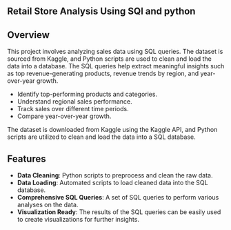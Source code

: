 ## Retail Store Analysis Using SQl and python

## Overview

This project involves analyzing sales data using SQL queries. The dataset is sourced from Kaggle, and Python scripts are used to clean and load the data into a database. The SQL queries help extract meaningful insights such as top revenue-generating products, revenue trends by region, and year-over-year growth.

- Identify top-performing products and categories.
- Understand regional sales performance.
- Track sales over different time periods.
- Compare year-over-year growth.

The dataset is downloaded from Kaggle using the Kaggle API, and Python scripts are utilized to clean and load the data into a SQL database.

## Features

- **Data Cleaning**: Python scripts to preprocess and clean the raw data.
- **Data Loading**: Automated scripts to load cleaned data into the SQL database.
- **Comprehensive SQL Queries**: A set of SQL queries to perform various analyses on the data.
- **Visualization Ready**: The results of the SQL queries can be easily used to create visualizations for further insights.
